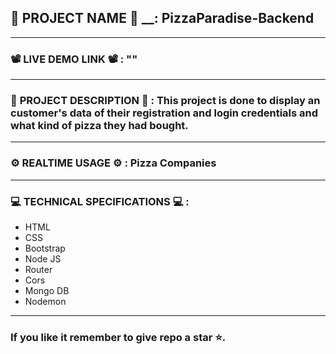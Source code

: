 ## 💼 __PROJECT__ __NAME__ 💼 __: PizzaParadise-Backend
---------------------------------------------------------------------------------------------------------------
### 📽️ __LIVE__ __DEMO__ __LINK__ 📽️ __:__ ""
---------------------------------------------------------------------------------------------------------------
### 📄 __PROJECT__ DESCRIPTION 📄 __:__ This project is done to display an customer's data of their registration and login credentials and what kind of pizza they had bought.
---------------------------------------------------------------------------------------------------------------
### ⚙️ __REALTIME__ USAGE ⚙️ __:__ Pizza Companies
---------------------------------------------------------------------------------------------------------------
### 💻 __TECHNICAL__ SPECIFICATIONS 💻 __:__
* HTML
* CSS
* Bootstrap
* Node JS
* Router
* Cors
* Mongo DB
* Nodemon
----------------------------------------------------------------------------------------------------------------
### If you like it remember to give repo a star ⭐.
